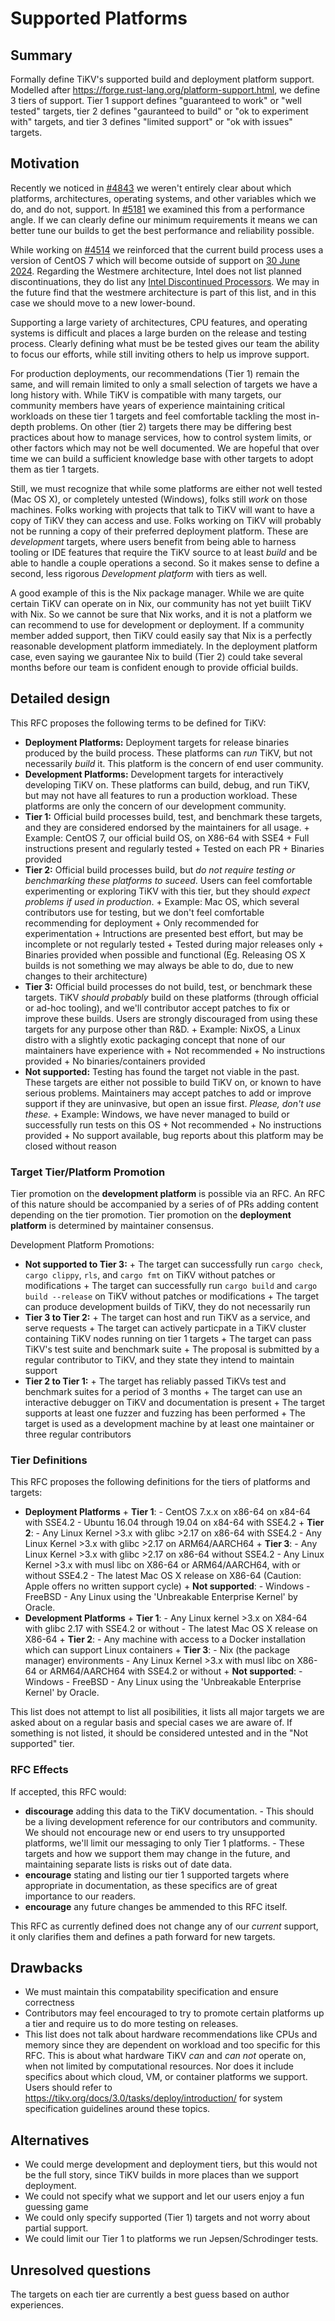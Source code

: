 # Supported Platforms

## Summary

Formally define TiKV's supported build and deployment platform support. Modelled
after https://forge.rust-lang.org/platform-support.html, we define 3 tiers of
support. Tier 1 support defines "guaranteed to work" or "well tested" targets,
tier 2 defines "gauranteed to build" or "ok to experiment with" targets, and
tier 3 defines "limited support" or "ok with issues" targets.

## Motivation

Recently we noticed in [#4843](https://github.com/tikv/tikv/issues/4843) we
weren't entirely clear about which platforms, architectures, operating systems,
and other variables which we do, and do not, support. In
[#5181](https://github.com/tikv/tikv/pull/5181) we examined this from a
performance angle. If we can clearly define our minimum requirements it means we
can better tune our builds to get the best performance and reliability possible.

While working on [#4514](https://github.com/tikv/tikv/pull/4514/) we reinforced
that the current build process uses a version of CentOS 7 which will become
outside of support on
[30 June 2024](https://en.wikipedia.org/wiki/CentOS#End-of-support_schedule).
Regarding the Westmere architecture, Intel does not list planned
discontinuations, they do list any [Intel Discontinued Processors]. We may in
the future find that the westmere architecture is part of this list, and in this
case we should move to a new lower-bound.

Supporting a large variety of architectures, CPU features, and operating systems
is difficult and places a large burden on the release and testing process.
Clearly defining what must be be tested gives our team the ability to focus our
efforts, while still inviting others to help us improve support.

For production deployments, our recommendations (Tier 1) remain the same, and
will remain limited to only a small selection of targets we have a long history
with. While TiKV is compatible with many targets, our community members have
years of experience maintaining critical workloads on these tier 1 targets and
feel comfortable tackling the most in-depth problems. On other (tier 2) targets
there may be differing best practices about how to manage services, how to
control system limits, or other factors which may not be well documented. We are
hopeful that over time we can build a sufficient knowledge base with other
targets to adopt them as tier 1 targets.

Still, we must recognize that while some platforms are either not well tested
(Mac OS X), or completely untested (Windows), folks still *work* on those
machines. Folks working with projects that talk to TiKV will want to have a copy
of TiKV they can access and use. Folks working on TiKV will probably not be
running a copy of their preferred deployment platform. These are *development*
targets, where users benefit from being able to harness tooling or IDE features
that require the TiKV source to at least *build* and be able to handle a couple
operations a second. So it makes sense to define a second, less rigorous
*Development platform* with tiers as well.

A good example of this is the Nix package manager. While we are quite certain
TiKV can operate on in Nix, our community has not yet buiilt TiKV with Nix. So
we cannot be sure that Nix works, and it is not a platform we can recommend to
use for development or deployment. If a community member added support, then
TiKV could easily say that Nix is a perfectly reasonable development platform
immediately. In the deployment platform case, even saying we gaurantee Nix to
build (Tier 2) could take several months before our team is confident enough to
provide official builds.

## Detailed design

This RFC proposes the following terms to be defined for TiKV:

* **Deployment Platforms:** Deployment targets for release binaries produced by
  the build process. These platforms can *run* TiKV, but not necessarily *build*
  it. This platform is the concern of end user community.
* **Development Platforms:** Development targets for interactively developing
  TiKV on. These platforms can build, debug, and run TiKV, but may not have all
  features to run a production workload. These platforms are only the concern of
  our development community.
* **Tier 1:** Official build processes build, test, and benchmark these targets,
  and they are considered endorsed by the maintainers for all usage.
      + Example: CentOS 7, our official build OS, on X86-64 with SSE4
      + Full instructions present and regularly tested
      + Tested on each PR
      + Binaries provided
* **Tier 2:** Official build processes build, but *do not require testing or
  benchmarking these platforms to suceed*. Users can feel comfortable
  experimenting or exploring TiKV with this tier, but they should *expect
  problems if used in production*.
      + Example: Mac OS, which several contributors use for testing, but we
        don't feel comfortable recommending for deployment
      + Only recommended for experimentation
      + Intructions are presented best effort, but may be incomplete or not
        regularly tested
      + Tested during major releases only
      + Binaries provided when possible and functional (Eg. Releasing OS X
        builds is not something we may always be able to do, due to new changes
        to their architecture)
* **Tier 3:** Official build processes do not build, test, or benchmark these
  targets. TiKV *should probably* build on these platforms (through official or
  ad-hoc tooling), and we'll contributor accept patches to fix or improve these
  builds. Users are strongly discouraged from using these targets for any
  purpose other than R&D.
      + Example: NixOS, a Linux distro with a slightly exotic packaging concept
      that none of our maintainers have experience with
      + Not recommended
      + No instructions provided
      + No binaries/containers provided
* **Not supported:** Testing has found the target not viable in the past. These
  targets are either not possible to build TiKV on, or known to have serious
  problems. Maintainers may accept patches to add or improve support if they are
  uninvasive, but open an issue first. *Please, don't use these.*
      + Example: Windows, we have never managed to build or successfully run
        tests on this OS
      + Not recommended
      + No instructions provided
      + No support available, bug reports about this platform may be closed
        without reason

### Target Tier/Platform Promotion

Tier promotion on the **development platform** is possible via an RFC. An RFC of
this nature should be accompanied by a series of of PRs adding content depending
on the tier promotion. Tier promotion on the **deployment platform** is
determined by maintainer consensus.

Development Platform Promotions:

* **Not supported to Tier 3:**
      + The target can successfully run `cargo check`, `cargo clippy`, `rls`, and
        `cargo fmt` on TiKV without patches or modifications
      + The target can successfully run `cargo build` and `cargo build --release`
        on TiKV without patches or modifications
      + The target can produce development builds of TiKV, they do not
        necessarily run
* **Tier 3 to Tier 2:**
      + The target can host and run TiKV as a service, and serve requests
      + The target can actively particpate in a TiKV cluster containing TiKV
        nodes running on tier 1 targets
      + The target can pass TiKV's test suite and benchmark suite
      + The proposal is submitted by a regular contributor to TiKV, and they
        state they intend to maintain support
* **Tier 2 to Tier 1:**
      + The target has reliably passed TiKVs test and benchmark suites for a
        period of 3 months
      + The target can use an interactive debugger on TiKV and documentation is present
      + The target supports at least one fuzzer and fuzzing has been performed
      + The target is used as a development machine by at least one maintainer
        or three regular contributors

### Tier Definitions

This RFC proposes the following definitions for the tiers of platforms and targets:

* **Deployment Platforms**
      + **Tier 1**:
        - CentOS 7.x.x on x86-64 on x84-64 with SSE4.2
        - Ubuntu 16.04 through 19.04 on x84-64 with SSE4.2
      + **Tier 2**:
        - Any Linux Kernel >3.x with glibc >2.17 on x86-64 with SSE4.2
        - Any Linux Kernel >3.x with glibc >2.17 on ARM64/AARCH64
      + **Tier 3**:
        - Any Linux Kernel >3.x with glibc >2.17 on x86-64 without SSE4.2
        - Any Linux Kernel >3.x with musl libc on X86-64 or ARM64/AARCH64, with
          or without SSE4.2
        - The latest Mac OS X release on X86-64 (Caution: Apple offers no
          written support cycle)
      + **Not supported**:
        - Windows
        - FreeBSD
        - Any Linux using the 'Unbreakable Enterprise Kernel' by Oracle.
* **Development Platforms**
      + **Tier 1**:
        - Any Linux kernel >3.x on X84-64 with glibc 2.17 with SSE4.2 or without
        - The latest Mac OS X release on X86-64
      + **Tier 2**:
        - Any machine with access to a Docker installation which can support
          Linux containers
      + **Tier 3**:
        - Nix (the package manager) environments
        - Any Linux Kernel >3.x with musl libc on X86-64 or ARM64/AARCH64 with
          SSE4.2 or without
      + **Not supported**:
        - Windows
        - FreeBSD
        - Any Linux using the 'Unbreakable Enterprise Kernel' by Oracle.

This list does not attempt to list all posibilities, it lists all major targets
we are asked about on a regular basis and special cases we are aware of. If
something is not listed, it should be considered untested and in the "Not
supported" tier.

### RFC Effects

If accepted, this RFC would:

* **discourage** adding this data to the TiKV documentation.
      - This should be a living development reference for our contributors and
        community. We should not encourage new or end users to try unsupported
        platforms, we'll limit our messaging to only Tier 1 platforms.
      - These targets and how we support them may change in the future, and
        maintaining separate lists is risks out of date data.
* **encourage** stating and listing our tier 1 supported targets where
  appropriate in documentation, as these specifics are of great importance to
  our readers.
* **encourage** any future changes be ammended to this RFC itself.

This RFC as currently defined does not change any of our *current* support, it
only clarifies them and defines a path forward for new targets.

## Drawbacks

* We must maintain this compatability specification and ensure correctness
* Contributors may feel encouraged to try to promote certain platforms up a tier
  and require us to do more testing on releases.
* This list does not talk about hardware recommendations like CPUs and memory
  since they are dependent on workload and too specific for this RFC. This is
  about what hardware TiKV *can* and *can not* operate on, when not limited by
  computational resources. Nor does it include specifics about which cloud, VM, or
  container platforms we support. Users should refer to
  https://tikv.org/docs/3.0/tasks/deploy/introduction/ for system specification
  guidelines around these topics.

## Alternatives

* We could merge development and deployment tiers, but this would not be the
  full story, since TiKV builds in more places than we support deployment.
* We could not specify what we support and let our users enjoy a fun guessing game
* We could only specify supported (Tier 1) targets and not worry about partial support.
* We could limit our Tier 1 to platforms we run Jepsen/Schrodinger tests.

## Unresolved questions

The targets on each tier are currently a best guess based on author experiences.

[Intel Discontinued Processors]: https://www.intel.com/content/www/us/en/support/articles/000022396/processors.html
